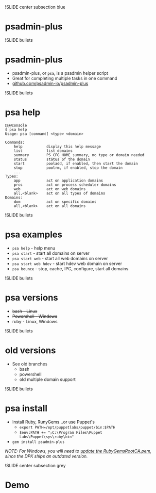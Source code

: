 !SLIDE center subsection blue

# psadmin-plus

!SLIDE bullets

# psadmin-plus

* psadmin-plus, or  `psa`, is a psadmin helper script
* Great for completing multiple tasks in one command
* [github.com/psadmin-io/psadmin-plus](https://github.com/psadmin-io/psadmin-plus)

!SLIDE bullets

# psa help

    @@@console
    $ psa help
    Usage: psa [command] <type> <domain>

    Commands:
        help           display this help message
        list           list domains
        summary        PS_CFG_HOME summary, no type or domain needed
        status         status of the domain
        start          pooladd, if enabled, then start the domain
        stop           poolrm, if enabled, stop the domain
        ...
    Types:
        app            act on application domains
        prcs           act on process scheduler domains
        web            act on web domains
        all,<blank>    act on all types of domains
    Domains:
        dom            act on specific domains
        all,<blank>    act on all domains

!SLIDE bullets

# psa examples

* `psa help`           - help menu
* `psa start`          - start all domains on server
* `psa start web`      - start all web domains on server
* `psa start web hdev` - start hdev web domain on server
* `psa bounce`         - stop, cache, IPC, configure, start all domains

!SLIDE bullets

# psa versions

* ~~bash       - Linux~~
* ~~Powershell - Windows~~
* ruby       - Linux, Windows

!SLIDE bullets

# old versions

* See old branches
    * bash
    * powershell
    * old multiple domain support

!SLIDE bullets

# psa install

* Install Ruby, RunyGems...or use Puppet's
    * `export PATH=/opt/puppetlabs/puppet/bin:$PATH`
    * `$env:PATH += ";C:\Program Files\Puppet Labs\Puppet\sys\ruby\bin"`
* `gem install psadmin-plus`

*NOTE: For Windows, you will need to [update the RubyGemsRootCA.pem](https://psadmin.io/2016/10/25/encrypt-psft_customizations-yaml-passwords), since the DPK ships an outdated version.*

!SLIDE center subsection grey

# Demo
